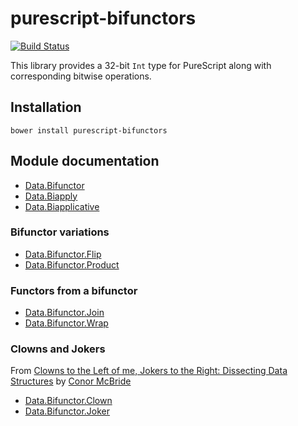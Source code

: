 # purescript-bifunctors

[![Build Status](https://travis-ci.org/purescript/purescript-bifunctors.svg?branch=master)](https://travis-ci.org/purescript/purescript-bifunctors)

This library provides a 32-bit `Int` type for PureScript along with corresponding bitwise operations.

## Installation

```
bower install purescript-bifunctors
```

## Module documentation

- [Data.Bifunctor](docs/Data.Bifunctor.md)
- [Data.Biapply](docs/Data.Biapply.md)
- [Data.Biapplicative](docs/Data.Biapplicative.md)

### Bifunctor variations

- [Data.Bifunctor.Flip](docs/Data.Bifunctor.Flip.md)
- [Data.Bifunctor.Product](docs/Data.Bifunctor.Product.md)

### Functors from a bifunctor

- [Data.Bifunctor.Join](docs/Data.Bifunctor.Join.md)
- [Data.Bifunctor.Wrap](docs/Data.Bifunctor.Wrap.md)

### Clowns and Jokers

From [Clowns to the Left of me, Jokers to the Right: Dissecting Data Structures](http://strictlypositive.org/CJ.pdf) by [Conor McBride](http://strictlypositive.org)

- [Data.Bifunctor.Clown](docs/Data.Bifunctor.Clown.md)
- [Data.Bifunctor.Joker](docs/Data.Bifunctor.Joker.md)
